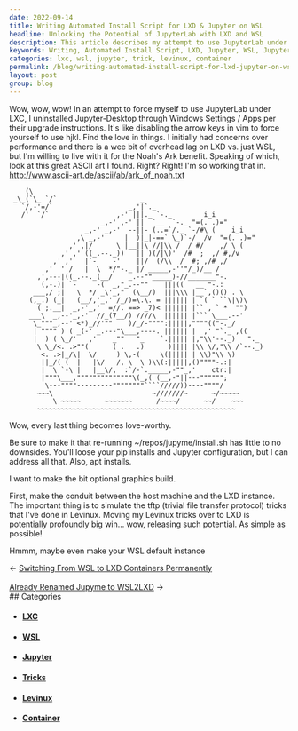 ```yaml
---
date: 2022-09-14
title: Writing Automated Install Script for LXD & Jupyter on WSL
headline: Unlocking the Potential of JupyterLab with LXD and WSL
description: This article describes my attempt to use JupyterLab under LXC and my progress on an automated install script for LXD and Jupyter on WSL. I'm also trying to simulate the tftp tricks I've done in Levinux and make my own bit optional graphics build. Read on to find out more about my journey and how it can help you!
keywords: Writing, Automated Install Script, LXD, Jupyter, WSL, JupyterLab, LXC, Windows Settings, Apps, Overhead Lag, Bit Optional Graphics Build, Tftp, Tricks, Levinux
categories: lxc, wsl, jupyter, trick, levinux, container
permalink: /blog/writing-automated-install-script-for-lxd-jupyter-on-wsl/
layout: post
group: blog
---
```



Wow, wow, wow! In an attempt to force myself to use JupyterLab under LXC, I
uninstalled Jupyter-Desktop through Windows Settings / Apps per their upgrade
instructions. It's like disabling the arrow keys in vim to force yourself to
use hjkl. Find the love in things. I initially had concerns over performance
and there is a wee bit of overhead lag on LXD vs. just WSL, but I'm willing to
live with it for the Noah's Ark benefit. Speaking of which, look at this great
ASCII art I found. Right? Right! I'm so working that in.
http://www.ascii-art.de/ascii/ab/ark_of_noah.txt

        (\
     _\_(`\_ `/`                     _
       `/,-'=/`                   _,'|`._
       /'  `/`                 ,-' |||._ `-._        i_i
                           _,-' ,-' ||  `__  `-._ "=(. .)="
                       _,-' _,-'  --||- (..=`/._ `-/#\ (    i_i
                     ,\ _,-'     |  )|_|-==` \_)`-/  /v  "=(. .)="
                   ,' ,|/      \ |__||\ //|\\ /  / #/    ,/ \ (
                 ,' ,' ((_.--._))   || )(/|\)'  /#  ;  ,/ #,/v
               ,' ,'   |`-    -'    ||/  (/\\  /  #; ,/# ,/
             ,'  ' /   |  \  */"-._ |/ _____,-''"/_)/__ /
           ,',---|((_.--._(__/    _.--""_____)-//_______"-.
            (,-.)| `-     -(  _,"_.--""    |||((   __ "-.:
          ___,/ ;|   \  */ _\'_,"  (\__/)  |||\\\ |__`,()() . \
         (,_.) (_|   (__/,'_,' /_/)=\.\. = |||||| | `( ` ``\|\)\
           ( ;.__|  _,-'_,'  =//. ==> _7)< |||||| |`` , ` *  "")
         ___\  _,--'_,-'  //_(7__/) ////\  |||||| |``` \___.--'
          \_"""_,--' <*)_//'""    )/_/-"""":|||||,""""(("-._/
          | """" ) ( _(-' _.---"\___,----. |||||| |  ,' "`._ ,((
          |  ) ( \_/'   ,'    _""   "_    `.||||| |,"\\'--._)   "._
           \ \_/<. .>""(      ( .   .)      )|||| |\\ \/,"\\ /`--._)
            <. .>|_/\|  \/     ) \,-(     \(||||| | \\)"\\ \)
            ||_/( (  |   |\/   /, \  \ )\\(:|||||,()""""-.:|
            |  \ `-\ |   |__\/,  :`/-`._____,-""_,'    ctr:|
            |"""\___,""""""""""""""\(_,( (__,-"||---"""""";
             \---""""---------""""""""````/////))----""""/
           ~~~\                         ~///////~      ~/~~~~~
               \ ~~~~~      ~~~~~~~      /~~~~/      ~~/    ~~~
           ~~~~~~~~~~~~~~~~~~~~~~~~~~~~~~~~~~~~~~~~~~~~~~~~~~


Wow, every last thing becomes love-worthy.

Be sure to make it that re-running ~/repos/jupyme/install.sh has little to no
downsides. You'll loose your pip installs and Jupyter configuration, but I can
address all that. Also, apt installs.

I want to make the bit optional graphics build.

First, make the conduit between the host machine and the LXD instance. The
important thing is to simulate the tftp (trivial file transfer protocol) tricks
that I've done in Levinux. Moving my Levinux tricks over to LXD is potentially
profoundly big win... wow, releasing such potential. As simple as possible!

Hmmm, maybe even make your WSL default instance


<div class="arrow-links"><div class="post-nav-prev"><span class="arrow">&larr;&nbsp;</span><a href="/blog/switching-from-wsl-to-lxd-containers-permanently/">Switching From WSL to LXD Containers Permanently</a></div> &nbsp; <div class="post-nav-next"><a href="/blog/already-renamed-jupyme-to-wsl2lxd/">Already Renamed Jupyme to WSL2LXD</a><span class="arrow">&nbsp;&rarr;</span></div></div>
## Categories

<ul>
<li><h4><a href='/lxc/'>LXC</a></h4></li>
<li><h4><a href='/wsl/'>WSL</a></h4></li>
<li><h4><a href='/jupyter/'>Jupyter</a></h4></li>
<li><h4><a href='/trick/'>Tricks</a></h4></li>
<li><h4><a href='/levinux/'>Levinux</a></h4></li>
<li><h4><a href='/container/'>Container</a></h4></li></ul>